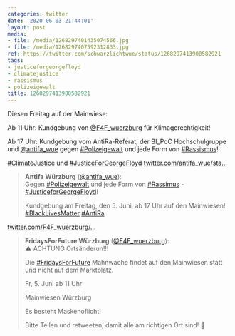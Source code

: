 ```yaml
---
categories: twitter
date: '2020-06-03 21:44:01'
layout: post
media:
- file: /media/1268297401435074566.jpg
- file: /media/1268297407592312833.jpg
ref: https://twitter.com/schwarzlichtwue/status/1268297413900582921
tags:
- justiceforgeorgefloyd
- climatejustice
- rassismus
- polizeigewalt
title: 1268297413900582921
---
```

Diesen Freitag auf der Mainwiese:

Ab 11 Uhr: Kundgebung von [@F4F_wuerzburg](https://twitter.com/F4F_wuerzburg) für Klimagerechtigkeit!

Ab 17 Uhr: Kundgebung vom AntiRa-Referat, der BI_PoC Hochschulgruppe und [@antifa_wue](https://twitter.com/antifa_wue) gegen [#Polizeigewalt](/t/polizeigewalt) und jede Form von [#Rassismus](/t/rassismus)!



[#ClimateJustice](/t/climatejustice) und [#JusticeForGeorgeFloyd](/t/justiceforgeorgefloyd) 
[twitter.com/antifa_wue/sta…](https://twitter.com/antifa_wue/status/1268170861758070784?s=19)
> <b>Antifa Würzburg</b> ([@antifa_wue](https://twitter.com/antifa_wue)):  
>Gegen [#Polizeigewalt](/t/polizeigewalt) und jede Form von [#Rassimus](/t/rassimus) - [#JusticeforGeorgeFloyd](/t/justiceforgeorgefloyd)!  
>  
>  
>  
>Kundgebung am Freitag, den 5. Juni, ab 17 Uhr auf den Mainwiesen! [#BlackLivesMatter](/t/blacklivesmatter) [#AntiRa](/t/antira)   


[twitter.com/F4F_wuerzburg/…](https://twitter.com/F4F_wuerzburg/status/1268279703527358466?s=19)
> <b>FridaysForFuture Würzburg</b> ([@F4F_wuerzburg](https://twitter.com/F4F_wuerzburg)):  
>⚠️ ACHTUNG Ortsänderun!!!  
>  
>  
>  
>Die [#FridaysForFuture](/t/fridaysforfuture) Mahnwache findet auf den Mainwiesen statt und nicht auf dem Marktplatz.  
>  
>  
>  
>Fr, 5. Juni ab 11 Uhr  
>  
>Mainwiesen Würzburg   
>  
>Es besteht Maskenoflicht!  
>  
>  
>  
>Bitte Teilen und retweeten, damit alle am richtigen Ort sind! 🔁   

